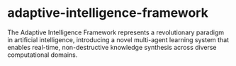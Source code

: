 # adaptive-intelligence-framework
The Adaptive Intelligence Framework represents a revolutionary paradigm in artificial intelligence, introducing a novel multi-agent learning system that enables real-time, non-destructive knowledge synthesis across diverse computational domains.
